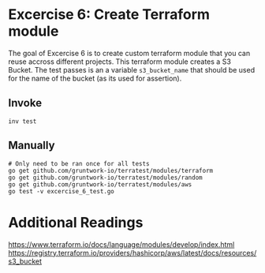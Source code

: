 # Excercise 6: Create Terraform module

The goal of Excercise 6 is to create custom terraform module that you can reuse accross different projects. This terraform module creates a S3 Bucket. The test passes is an a variable `s3_bucket_name` that should be used for the name of the bucket (as its used for assertion).

## Invoke
```
inv test
```

## Manually
```
# Only need to be ran once for all tests
go get github.com/gruntwork-io/terratest/modules/terraform
go get github.com/gruntwork-io/terratest/modules/random
go get github.com/gruntwork-io/terratest/modules/aws
go test -v excercise_6_test.go
```

# Additional Readings
https://www.terraform.io/docs/language/modules/develop/index.html
https://registry.terraform.io/providers/hashicorp/aws/latest/docs/resources/s3_bucket
